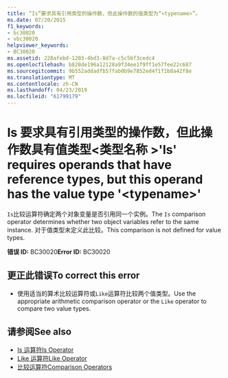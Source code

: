 ```yaml
---
title: “Is”要求具有引用类型的操作数，但此操作数的值类型为“<typename>”。
ms.date: 07/20/2015
f1_keywords:
- bc30020
- vbc30020
helpviewer_keywords:
- BC30020
ms.assetid: 228afebd-1203-4bd3-8d7a-c5c56f3cedc4
ms.openlocfilehash: b828de196a12128a9f34ee1f9ff1e57fee22c687
ms.sourcegitcommit: 9b552addadfb57fab0b9e7852ed4f1f1b8a42f8e
ms.translationtype: MT
ms.contentlocale: zh-CN
ms.lasthandoff: 04/23/2019
ms.locfileid: "61799179"
---
```

# <a name="is-requires-operands-that-have-reference-types-but-this-operand-has-the-value-type-typename"></a><span data-ttu-id="d266e-102">Is 要求具有引用类型的操作数，但此操作数具有值类型\<类型名称 ></span><span class="sxs-lookup"><span data-stu-id="d266e-102">'Is' requires operands that have reference types, but this operand has the value type '\<typename>'</span></span>
<span data-ttu-id="d266e-103">`Is`比较运算符确定两个对象变量是否引用同一个实例。</span><span class="sxs-lookup"><span data-stu-id="d266e-103">The `Is` comparison operator determines whether two object variables refer to the same instance.</span></span> <span data-ttu-id="d266e-104">对于值类型未定义此比较。</span><span class="sxs-lookup"><span data-stu-id="d266e-104">This comparison is not defined for value types.</span></span>  
  
 <span data-ttu-id="d266e-105">**错误 ID:** BC30020</span><span class="sxs-lookup"><span data-stu-id="d266e-105">**Error ID:** BC30020</span></span>  
  
## <a name="to-correct-this-error"></a><span data-ttu-id="d266e-106">更正此错误</span><span class="sxs-lookup"><span data-stu-id="d266e-106">To correct this error</span></span>  
  
-   <span data-ttu-id="d266e-107">使用适当的算术比较运算符或`Like`运算符比较两个值类型。</span><span class="sxs-lookup"><span data-stu-id="d266e-107">Use the appropriate arithmetic comparison operator or the `Like` operator to compare two value types.</span></span>  
  
## <a name="see-also"></a><span data-ttu-id="d266e-108">请参阅</span><span class="sxs-lookup"><span data-stu-id="d266e-108">See also</span></span>

- [<span data-ttu-id="d266e-109">Is 运算符</span><span class="sxs-lookup"><span data-stu-id="d266e-109">Is Operator</span></span>](../../../visual-basic/language-reference/operators/is-operator.md)
- [<span data-ttu-id="d266e-110">Like 运算符</span><span class="sxs-lookup"><span data-stu-id="d266e-110">Like Operator</span></span>](../../../visual-basic/language-reference/operators/like-operator.md)
- [<span data-ttu-id="d266e-111">比较运算符</span><span class="sxs-lookup"><span data-stu-id="d266e-111">Comparison Operators</span></span>](../../../visual-basic/language-reference/operators/comparison-operators.md)
